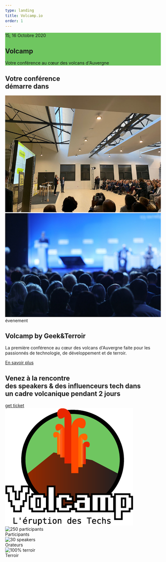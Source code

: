 ```yaml
---
type: landing
title: Volcamp.io
order: 1
---
```


<section class="section-banner d-flex align-items-center" style="background:url(https://www.volcamp.io/images/bg-banner.png) no-repeat center top #6fc660">
    <div class="container">
        <div class="row">
            <div class="col-lg-7 mr-auto">
                <div class="banner-content"><span>15, 16 Octobre 2020</span>
                    <h1 class="mt-3 mb-5">Volcamp</h1>
                    <span>Votre conférence au cœur des volcans d'Auvergne</span>
                </div>
            </div>
        </div>
    </div>
</section>
<section class="overflow-hidden counter-wrapper pt-4 pb-5">
    <div class="container">
        <div class="counter-inner">
            <div class="row align-items-center">
                <div class="col-lg-6">
                    <div class="counter-stat">
                        <h2 class="font-weight-light"><strong>Votre conférence</strong><br>démarre dans</h2>
                    </div>
                </div>
                <div id="simple-timer" class="syotimer" data-year="2020" data-month="10" data-day="15" data-hour="09">
                    <div class="syotimer__head"></div>
                    <div class="syotimer__body"></div>
                    <div class="syotimer__footer"></div>
                </div>
            </div>
        </div>
    </div>
</section>
<section class="section about">
    <div class="container">
        <div class="row">
            <div class="col-lg-5">
                <div class="about-img position-relative"><img src="images/home/confhall32.jpg" alt="" class="img-fluid w-100">
                    <div class="img-block"><img src="images/home/confback.jpg" alt="" class="img-fluid"></div>
                </div>
            </div>
            <div class="col-lg-7">
                <div class="about-content-wrap mt-5 mt-lg-0"><span class="stroke-text">évenement</span>
                    <div class="ml-90">
                        <h2 class="text-lg mb-3 mt-3">Volcamp by Geek&Terroir</h2>
                        <p>La première conférence au cœur des volcans d'Auvergne faite pour les passionnés de technologie, de développement et de terroir.
                        </p><a href="https://www.volcamp.io/content/" class="btn btn-secondary btn-rounded mt-3 mt-lg-0">En savoir plus</a></div>
                </div>
            </div>
        </div>
    </div>
</section>
<section class="section cta-wrap">
    <div class="container">
        <div class="row align-items-center">
            <div class="col-lg-7">
                <div class="cta-content">
                    <h2 class="mt-3 mb-4 text-md title">Venez à la rencontre <br><strong>des speakers</strong> &amp; des influenceurs tech dans<br>un cadre <strong>volcanique</strong> pendant <strong>2 jours</strong></h2>
                    <a href="#" class="btn btn-secondary btn-rounded">get ticket</a></div>
            </div>
            <div class="col-lg-5 mt-5 mt-lg-0 d-none d-lg-block"><img src="images/home/logo_black.png" alt="" class="img-fluid"></div>
        </div>
    </div>
</section>
<section id="section-feature">
    <div class="container">
        <div class="row">
            <div class="col-lg-4 col-md-6 badge">
                <img src="https://www.volcamp.io/images/participants.png" alt="250 participants"><br>Participants
            </div>
            <div class="col-lg-4 col-md-6 badge">
                <img src="https://www.volcamp.io/images/speakers.png" alt="30 speakers"><br>Orateurs
            </div>
            <div class="col-lg-4 col-md-6 badge">
                <img src="https://www.volcamp.io/images/terroir.png" alt="100% terroir"><br>Terroir
            </div>
        </div>
    </div>
</section>
